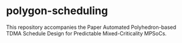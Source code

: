 # polygon-scheduling
This repository accompanies the Paper Automated Polyhedron-based TDMA Schedule Design for Predictable Mixed-Criticality MPSoCs.
